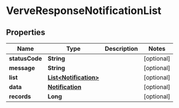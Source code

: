 
# VerveResponseNotificationList

## Properties
Name | Type | Description | Notes
------------ | ------------- | ------------- | -------------
**statusCode** | **String** |  |  [optional]
**message** | **String** |  |  [optional]
**list** | [**List&lt;Notification&gt;**](Notification.md) |  |  [optional]
**data** | [**Notification**](Notification.md) |  |  [optional]
**records** | **Long** |  |  [optional]




